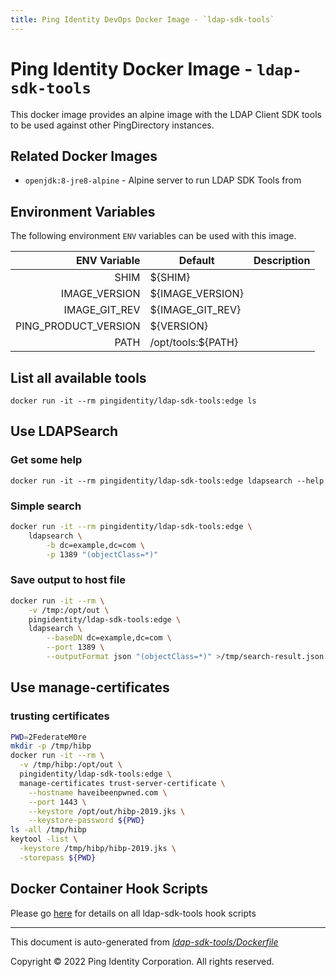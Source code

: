 ```yaml
---
title: Ping Identity DevOps Docker Image - `ldap-sdk-tools`
---
```


# Ping Identity Docker Image - `ldap-sdk-tools`

This docker image provides an alpine image with the LDAP Client
SDK tools to be used against other PingDirectory instances.

## Related Docker Images
- `openjdk:8-jre8-alpine` - Alpine server to run LDAP SDK Tools from

## Environment Variables
The following environment `ENV` variables can be used with
this image.

| ENV Variable  | Default     | Description
| ------------: | ----------- | ---------------------------------
| SHIM  | ${SHIM}  |  |
| IMAGE_VERSION  | ${IMAGE_VERSION}  |  |
| IMAGE_GIT_REV  | ${IMAGE_GIT_REV}  |  |
| PING_PRODUCT_VERSION  | ${VERSION}  |  |
| PATH  | /opt/tools:${PATH}  |  |

## List all available tools
`docker run -it --rm pingidentity/ldap-sdk-tools:edge ls`

## Use LDAPSearch
### Get some help
`docker run -it --rm pingidentity/ldap-sdk-tools:edge ldapsearch --help`

### Simple search
```Bash
docker run -it --rm pingidentity/ldap-sdk-tools:edge \
    ldapsearch \
        -b dc=example,dc=com \
        -p 1389 "(objectClass=*)"
```

### Save output to host file
```Bash
docker run -it --rm \
    -v /tmp:/opt/out \
    pingidentity/ldap-sdk-tools:edge \
    ldapsearch \
        --baseDN dc=example,dc=com \
        --port 1389 \
        --outputFormat json "(objectClass=*)" >/tmp/search-result.json
```

## Use manage-certificates
### trusting certificates
```Bash
PWD=2FederateM0re
mkdir -p /tmp/hibp
docker run -it --rm \
  -v /tmp/hibp:/opt/out \
  pingidentity/ldap-sdk-tools:edge \
  manage-certificates trust-server-certificate \
    --hostname haveibeenpwned.com \
    --port 1443 \
    --keystore /opt/out/hibp-2019.jks \
    --keystore-password ${PWD}
ls -all /tmp/hibp
keytool -list \
  -keystore /tmp/hibp/hibp-2019.jks \
  -storepass ${PWD}
```

## Docker Container Hook Scripts

Please go [here](https://github.com/pingidentity/pingidentity-devops-getting-started/tree/master/docs/docker-images/ldap-sdk-tools/hooks/README.md) for details on all ldap-sdk-tools hook scripts

---
This document is auto-generated from _[ldap-sdk-tools/Dockerfile](https://github.com/pingidentity/pingidentity-docker-builds/blob/master/ldap-sdk-tools/Dockerfile)_

Copyright © 2022 Ping Identity Corporation. All rights reserved.
